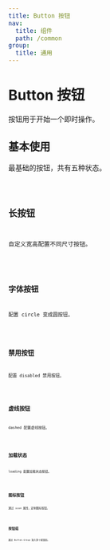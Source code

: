 ```yaml
---
title: Button 按钮
nav:
  title: 组件
  path: /common
group:
  title: 通用
---
```


# Button 按钮

按钮用于开始一个即时操作。

## 基本使用

最基础的按钮，共有五种状态。

<code src="./demos/index1.tsx" />

## 长按钮

自定义宽高配置不同尺寸按钮。

<code src="./demos/index2.tsx" />

## 字体按钮

配置 circle 变成圆按钮。

<code src="./demos/index3.tsx" />

## 禁用按钮

配置 disabled 禁用按钮。

<code src="./demos/index4.tsx" />

## 虚线按钮

dashed 配置虚线按钮。

<code src="./demos/index5.tsx" />

## 加载状态

loading 配置加载状态按钮。

<code src="./demos/index6.tsx" />

## 图标按钮

通过 icon 属性，定制图标按钮。

<code src="./demos/index8.tsx" />

## 按钮组

通过 Button.Group 放入多个按钮组。

<code src="./demos/index7.tsx" />

<API></API>
